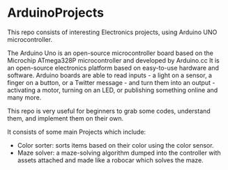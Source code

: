 # ArduinoProjects

This repo consists of interesting Electronics projects, using Arduino UNO microcontroller.

The Arduino Uno is an open-source microcontroller board based on the Microchip ATmega328P microcontroller and developed by Arduino.cc
It is an open-source electronics platform based on easy-to-use hardware and software. Arduino boards are able to read inputs - a light on a sensor, a finger on a button, or a Twitter message - and turn them into an output - activating a motor, turning on an LED, or publishing something online and many more.

This repo is very useful for beginners to grab some codes, understand them, and implement them on their own.

It consists of some main Projects which include:
* Color sorter: sorts items based on their color using the color sensor.
* Maze solver: a maze-solving algorithm dumped into the controller with assets attached and made like a robocar which solves the maze.
